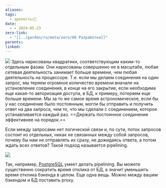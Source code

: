 ```yaml
---
aliases: 
tags:
  - зрелость/🌱
date:
  - - 2024-05-23
zero-link:
  - "[[../garden/ru/meta/zero/00 Разработка]]"
parents: 
linked: 
---
```

![](Pasted%20image%2020240523131619.png)
Здесь нарисованы квадратики, соответствующим каким-то отдельным фазам. Они нарисованы совершенно не в масштабе, любая сетевая деятельность занимает больше времени, чем любая деятельность на процессоре. Т.е. если мы делаем соединения на один запрос, мы теряем огромное количество времени вначале на установление соединения, в конце на его закрытие, если необходима еще какая-то авторизация доступа, в БД, к примеру, потеряем еще больше времени. Мы за то же самое время астрономическое, если бы у нас соединение было постоянным, могли бы отправить и получить ответ на два запроса, чем то, что мы сделали с соединением, которое устанавливается каждый раз. ==Держать постоянное соединение эффективнее на порядок.==

Если между запросами нет логической связи и, по сути, поток запросов состоит из отдельных, никак не связанных между собой запросов, почему бы нам не отправлять их сразу, не дожидаясь ответа, а потом ждать всех ответов? Такой подход называется pipelining.

![](Pasted%20image%2020240523131741.png)

Так, например, [PostgreSQL](00%20PostgreSQL.md) умеет делать pipelining. Вы можете существенно сократить время отклика от БД, а значит уменьшить время отклика бэкенда в целом. Еще одна вещь. Можно между вашим бэкендом и БД поставить proxy.